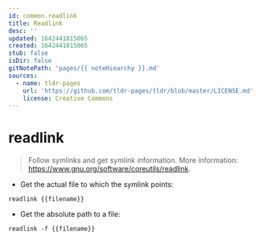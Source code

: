 ```yaml
---
id: common.readlink
title: Readlink
desc: ''
updated: 1642441815065
created: 1642441815065
stub: false
isDir: false
gitNotePath: 'pages/{{ noteHiearchy }}.md'
sources:
  - name: tldr-pages
    url: 'https://github.com/tldr-pages/tldr/blob/master/LICENSE.md'
    license: Creative Commons
---
```

# readlink

> Follow symlinks and get symlink information.
> More information: <https://www.gnu.org/software/coreutils/readlink>.

- Get the actual file to which the symlink points:

`readlink {{filename}}`

- Get the absolute path to a file:

`readlink -f {{filename}}`

